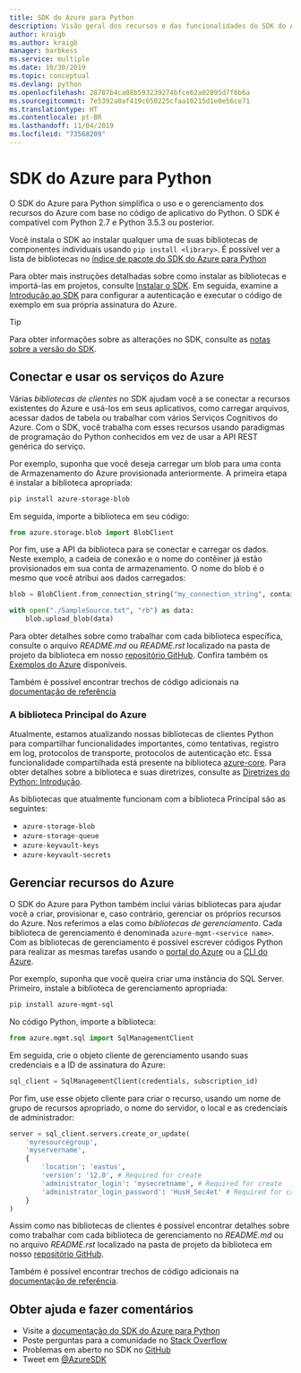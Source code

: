 ```yaml
---
title: SDK do Azure para Python
description: Visão geral dos recursos e das funcionalidades do SDK do Azure para Python que ajudam os desenvolvedores a serem mais produtivos ao trabalhar com os serviços do Azure.
author: kraigb
ms.author: kraigb
manager: barbkess
ms.service: multiple
ms.date: 10/30/2019
ms.topic: conceptual
ms.devlang: python
ms.openlocfilehash: 28787b4ca08b593239274bfce62a02895d7f6b6a
ms.sourcegitcommit: 7e5392a0af419c650225cfaa10215d1e0e56ce71
ms.translationtype: HT
ms.contentlocale: pt-BR
ms.lasthandoff: 11/04/2019
ms.locfileid: "73568209"
---
```

# <a name="azure-sdk-for-python"></a>SDK do Azure para Python

O SDK do Azure para Python simplifica o uso e o gerenciamento dos recursos do Azure com base no código de aplicativo do Python. O SDK é compatível com Python 2.7 e Python 3.5.3 ou posterior.

Você instala o SDK ao instalar qualquer uma de suas bibliotecas de componentes individuais usando `pip install <library>`. É possível ver a lista de bibliotecas no [índice de pacote do SDK do Azure para Python](https://github.com/Azure/azure-sdk-for-python/blob/master/packages.md)

Para obter mais instruções detalhadas sobre como instalar as bibliotecas e importá-las em projetos, consulte [Instalar o SDK](python-sdk-azure-install.md). Em seguida, examine a [Introdução ao SDK](python-sdk-azure-get-started.yml) para configurar a autenticação e executar o código de exemplo em sua própria assinatura do Azure.

> [!TIP]
> Para obter informações sobre as alterações no SDK, consulte as [notas sobre a versão do SDK](https://azure.github.io/azure-sdk/).

## <a name="connect-and-use-azure-services"></a>Conectar e usar os serviços do Azure

Várias *bibliotecas de clientes* no SDK ajudam você a se conectar a recursos existentes do Azure e usá-los em seus aplicativos, como carregar arquivos, acessar dados de tabela ou trabalhar com vários Serviços Cognitivos do Azure. Com o SDK, você trabalha com esses recursos usando paradigmas de programação do Python conhecidos em vez de usar a API REST genérica do serviço.

Por exemplo, suponha que você deseja carregar um blob para uma conta de Armazenamento do Azure provisionada anteriormente. A primeira etapa é instalar a biblioteca apropriada:

```bash
pip install azure-storage-blob
```

Em seguida, importe a biblioteca em seu código:

```python
from azure.storage.blob import BlobClient
```

Por fim, use a API da biblioteca para se conectar e carregar os dados. Neste exemplo, a cadeia de conexão e o nome do contêiner já estão provisionados em sua conta de armazenamento. O nome do blob é o mesmo que você atribui aos dados carregados:

```python
blob = BlobClient.from_connection_string("my_connection_string", container="mycontainer", blob="my_blob")

with open("./SampleSource.txt", "rb") as data:
    blob.upload_blob(data)
```

Para obter detalhes sobre como trabalhar com cada biblioteca específica, consulte o arquivo *README.md* ou *README.rst* localizado na pasta de projeto da biblioteca em nosso [repositório GitHub](https://github.com/Azure/azure-sdk-for-python/tree/master/sdk). Confira também os [Exemplos do Azure](https://docs.microsoft.com/samples/browse/?languages=python) disponíveis.

Também é possível encontrar trechos de código adicionais na [documentação de referência](/python/api?view=azure-python)

### <a name="the-azure-core-library"></a>A biblioteca Principal do Azure

Atualmente, estamos atualizando nossas bibliotecas de clientes Python para compartilhar funcionalidades importantes, como tentativas, registro em log, protocolos de transporte, protocolos de autenticação etc. Essa funcionalidade compartilhada está presente na biblioteca [azure-core](https://github.com/Azure/azure-sdk-for-python/tree/master/sdk/core/azure-core). Para obter detalhes sobre a biblioteca e suas diretrizes, consulte as [Diretrizes do Python: Introdução](https://azure.github.io/azure-sdk/python_introduction.html).

As bibliotecas que atualmente funcionam com a biblioteca Principal são as seguintes:

- `azure-storage-blob`
- `azure-storage-queue`
- `azure-keyvault-keys`
- `azure-keyvault-secrets`

## <a name="manage-azure-resources"></a>Gerenciar recursos do Azure

O SDK do Azure para Python também inclui várias bibliotecas para ajudar você a criar, provisionar e, caso contrário, gerenciar os próprios recursos do Azure. Nos referimos a elas como *bibliotecas de gerenciamento*. Cada biblioteca de gerenciamento é denominada `azure-mgmt-<service name>`. Com as bibliotecas de gerenciamento é possível escrever códigos Python para realizar as mesmas tarefas usando o [portal do Azure](https://portal.azure.com) ou a [CLI do Azure](https://docs.microsoft.com/cli/azure/install-azure-cli).

Por exemplo, suponha que você queira criar uma instância do SQL Server. Primeiro, instale a biblioteca de gerenciamento apropriada:

```bash
pip install azure-mgmt-sql
```

No código Python, importe a biblioteca:

```python
from azure.mgmt.sql import SqlManagementClient

```

Em seguida, crie o objeto cliente de gerenciamento usando suas credenciais e a ID de assinatura do Azure:

```python
sql_client = SqlManagementClient(credentials, subscription_id)
```

Por fim, use esse objeto cliente para criar o recurso, usando um nome de grupo de recursos apropriado, o nome do servidor, o local e as credenciais de administrador:

```python
server = sql_client.servers.create_or_update(
    'myresourcegroup',
    'myservername',
    {
        'location': 'eastus',
        'version': '12.0', # Required for create
        'administrator_login': 'mysecretname', # Required for create
        'administrator_login_password': 'HusH_Sec4et' # Required for create
    }
)
```

Assim como nas bibliotecas de clientes é possível encontrar detalhes sobre como trabalhar com cada biblioteca de gerenciamento no *README.md* ou no arquivo *README.rst* localizado na pasta de projeto da biblioteca em nosso [repositório GitHub](https://github.com/Azure/azure-sdk-for-python/tree/master/sdk).

Também é possível encontrar trechos de código adicionais na [documentação de referência](/python/api?view=azure-python). 

## <a name="get-help-and-give-feedback"></a>Obter ajuda e fazer comentários

- Visite a [documentação do SDK do Azure para Python](https://aka.ms/python-docs)
- Poste perguntas para a comunidade no [Stack Overflow](https://stackoverflow.com/questions/tagged/azure-sdk-python)
- Problemas em aberto no SDK no [GitHub](https://github.com/Azure/azure-sdk-for-python/issues)
- Tweet em [@AzureSDK](https://twitter.com/AzureSdk/)

